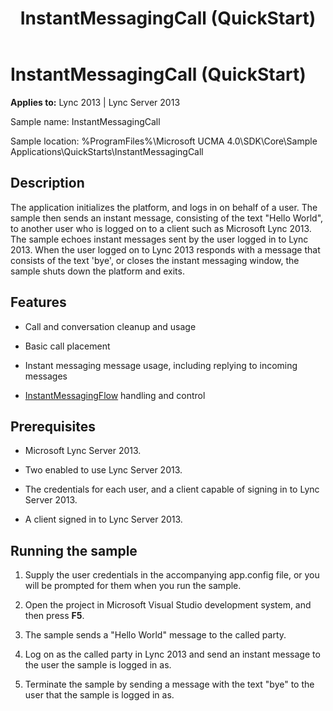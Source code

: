 ﻿---
title: InstantMessagingCall (QuickStart)
TOCTitle: InstantMessagingCall (QuickStart)
ms:assetid: 76574248-8d00-4c66-aad5-a5df2f9f7607
ms:mtpsurl: https://msdn.microsoft.com/library/Dn454827(v=office.15)
ms:contentKeyID: 57103703
ms.date: 07/25/2014
mtps_version: v=office.15
---

# InstantMessagingCall (QuickStart)


**Applies to:** Lync 2013 | Lync Server 2013



Sample name: InstantMessagingCall

Sample location: %ProgramFiles%\\Microsoft UCMA 4.0\\SDK\\Core\\Sample Applications\\QuickStarts\\InstantMessagingCall

## Description

The application initializes the platform, and logs in on behalf of a user. The sample then sends an instant message, consisting of the text "Hello World", to another user who is logged on to a client such as Microsoft Lync 2013. The sample echoes instant messages sent by the user logged in to Lync 2013. When the user logged on to Lync 2013 responds with a message that consists of the text 'bye', or closes the instant messaging window, the sample shuts down the platform and exits.

## Features

  - Call and conversation cleanup and usage

  - Basic call placement

  - Instant messaging message usage, including replying to incoming messages

  - [InstantMessagingFlow](https://msdn.microsoft.com/library/hh383312\(v=office.15\)) handling and control

## Prerequisites

  - Microsoft Lync Server 2013.

  - Two enabled to use Lync Server 2013.

  - The credentials for each user, and a client capable of signing in to Lync Server 2013.

  - A client signed in to Lync Server 2013.

## Running the sample

1.  Supply the user credentials in the accompanying app.config file, or you will be prompted for them when you run the sample.

2.  Open the project in Microsoft Visual Studio development system, and then press **F5**.

3.  The sample sends a "Hello World" message to the called party.

4.  Log on as the called party in Lync 2013 and send an instant message to the user the sample is logged in as.

5.  Terminate the sample by sending a message with the text "bye" to the user that the sample is logged in as.

